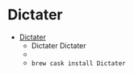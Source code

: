 # Dictater
- [Dictater](https://nosrac.github.io/Dictater/)
  -  Dictater Dictater
  - 
  - `brew cask install Dictater`
